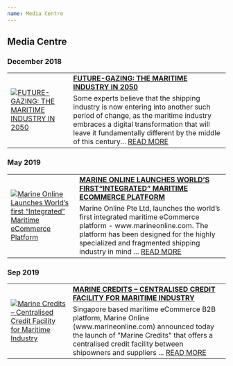 ```yaml
---
name: Media Centre
---
```


## Media Centre

### December 2018

<table>
  <tr>
    <td rowspan="2"><a href="https://www.marineonline.com/#/news/228653270099296271" target="_blank"><img src="https://bwec-file.oss-cn-hongkong.aliyuncs.com/cms/fb300ff0-08b3-11e9-b48e-d596b0a9acb5.png" alt="FUTURE-GAZING: THE MARITIME INDUSTRY IN 2050" style="60%;"></a></td>
    <td><a href="https://www.marineonline.com/#/news/228653270099296271" target="_blank"><span style="font-weight:bold">FUTURE-GAZING: THE MARITIME INDUSTRY IN 2050</span></a></td>
  </tr>
  <tr>
    <td>Some experts believe that the shipping industry is now entering into another such period of change, as the maritime industry embraces a digital transformation that will leave it fundamentally different by the middle of this century... <a href="https://www.marineonline.com/#/news/228653270099296271" target="_blank">READ MORE</a></td>
  </tr>
</table>

### May 2019

<table>
  <tr>
    <td rowspan="2"><a href="https://www.marineonline.com/#/news/252243897479069701" target="_blank"><img src="https://www.marineonline.com/api/common/r/oss?path=prod/mall/DES_IMG_e83ef410-88ec-11e9-94ba-cfe5b5eb586a.png" alt="Marine Online Launches World’s first “Integrated” Maritime eCommerce Platform" style="60%;"></a></td>
    <td><a href="https://www.marineonline.com/#/news/252243897479069701" target="_blank"><span style="font-weight:bold">MARINE ONLINE LAUNCHES WORLD’S FIRST“INTEGRATED” MARITIME ECOMMERCE PLATFORM</span></a></td>
  </tr>
  <tr>
    <td>Marine Online Pte Ltd, launches the world’s first integrated maritime eCommerce platform - www.marineonline.com. The platform has been designed for the highly specialized and fragmented shipping industry in mind ... <a href="https://www.marineonline.com/#/news/252243897479069701" target="_blank">READ MORE</a></td>
  </tr>
</table>

### Sep 2019

<table>
  <tr>
    <td rowspan="2"><a href="https://www.marineonline.com/#/news/265164498380259337" target="_blank"><img src="https://www.marineonline.com/api/common/r/oss?path=prod/mall/DES_IMG_93f82110-d374-11e9-98d4-536f98b6d799.png" alt="Marine Credits – Centralised Credit Facility for Maritime Industry" style="60%;"></a></td>
    <td><a href="https://www.marineonline.com/#/news/265164498380259337" target="_blank"><span style="font-weight:bold">MARINE CREDITS – CENTRALISED CREDIT FACILITY FOR MARITIME INDUSTRY</span></a></td>
  </tr>
  <tr>
    <td>Singapore based maritime eCommerce B2B platform, Marine Online (www.marineonline.com) announced today the launch of "Marine Credits" that offers a centralised credit facility between shipowners and suppliers ... <a href="https://www.marineonline.com/#/news/265164498380259337" target="_blank">READ MORE</a></td>
  </tr>
</table>

